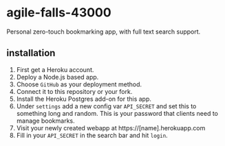 agile-falls-43000
=================

Personal zero-touch bookmarking app, with full text search support.


installation
------------

1.  First get a Heroku account.
2.  Deploy a Node.js based app.
3.  Choose `GitHub` as your deployment method.
4.  Connect it to this repository or your fork.
5.  Install the Heroku Postgres add-on for this app.
6.  Under `settings` add a new config var `API_SECRET` and set this to
    something long and random. This is your password that clients need to
    manage bookmarks.
7.  Visit your newly created webapp at https://[name].herokuapp.com
8.  Fill in your `API_SECRET` in the search bar and hit `login`.
